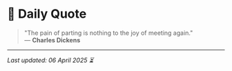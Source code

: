 # 📜 Daily Quote

> "The pain of parting is nothing to the joy of meeting again."  
> — **Charles Dickens**

---

_Last updated: 06 April 2025 ⏳_
